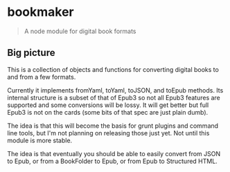 # bookmaker

> A node module for digital book formats

## Big picture

This is a collection of objects and functions for converting digital books to and from a few formats.

Currently it implements fromYaml, toYaml, toJSON, and toEpub methods. Its internal structure is a subset of that of Epub3 so not all Epub3 features are supported and some conversions will be lossy. It will get better but full Epub3 is not on the cards (some bits of that spec are just plain dumb).

The idea is that this will become the basis for grunt plugins and command line tools, but I'm not planning on releasing those just yet. Not until this module is more stable.

The idea is that eventually you should be able to easily convert from JSON to Epub, or from a BookFolder to Epub, or from Epub to Structured HTML.